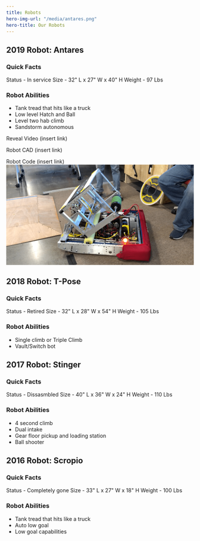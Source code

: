 ```yaml
---
title: Robots
hero-img-url: "/media/antares.png"
hero-title: Our Robots
---
```


## 2019 Robot: Antares
### Quick Facts
Status - In service
Size - 32" L x 27" W x 40" H
Weight - 97 Lbs 
### Robot Abilities
* Tank tread that hits like a truck
* Low level Hatch and Ball
* Level two hab climb
* Sandstorm autonomous

Reveal Video (insert link)

Robot CAD (insert link)

Robot Code (insert link)
![2019 Robot: Antares](/media/antares.png)


## 2018 Robot: T-Pose
### Quick Facts
Status - Retired
Size - 32" L x 28" W x 54" H
Weight - 105 Lbs 
### Robot Abilities
* Single climb or Triple Climb
* Vault/Switch bot




## 2017 Robot: Stinger
### Quick Facts
Status - Dissasmbled
Size - 40" L x 36" W x 24" H
Weight - 110 Lbs 
### Robot Abilities
* 4 second climb
* Dual intake
* Gear floor pickup and loading station
* Ball shooter




## 2016 Robot: Scropio
### Quick Facts
Status - Completely gone
Size - 33" L x 27" W x 18" H
Weight - 100 Lbs 
### Robot Abilities
* Tank tread that hits like a truck
* Auto low goal
* Low goal capabilities